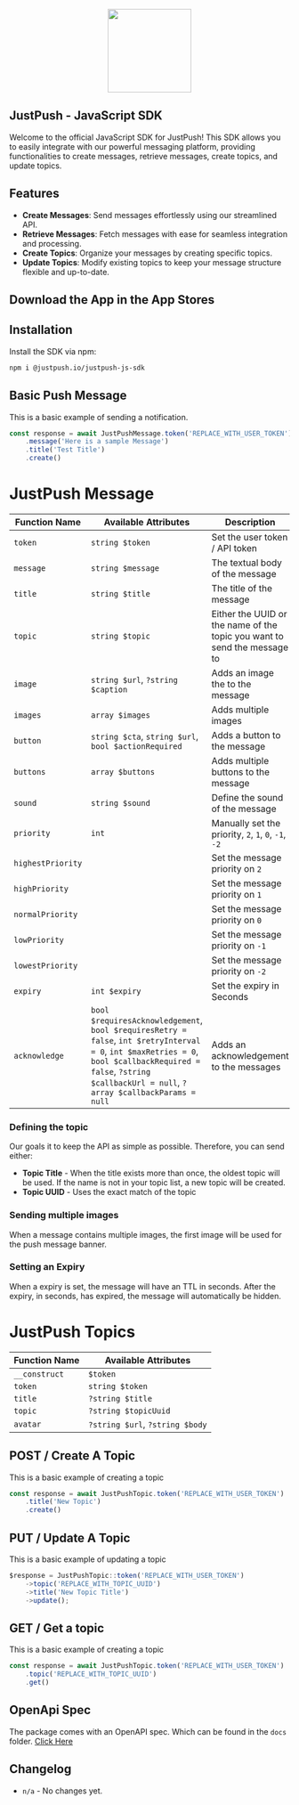 <p align="center"><img src="https://cdn.justpush.io/core/app%20icon_nobackground.svg" width="150" height="auto"></p>

## JustPush - JavaScript SDK

Welcome to the official JavaScript SDK for JustPush! This SDK allows you to easily integrate with our powerful messaging platform, providing functionalities to create messages, retrieve messages, create topics, and update topics.

## Features

-   **Create Messages**: Send messages effortlessly using our streamlined API.
-   **Retrieve Messages**: Fetch messages with ease for seamless integration and processing.
-   **Create Topics**: Organize your messages by creating specific topics.
-   **Update Topics**: Modify existing topics to keep your message structure flexible and up-to-date.

## Download the App in the App Stores

## Installation

Install the SDK via npm:

```bash
npm i @justpush.io/justpush-js-sdk

```

## Basic Push Message

This is a basic example of sending a notification.

```js
const response = await JustPushMessage.token('REPLACE_WITH_USER_TOKEN')
    .message('Here is a sample Message')
    .title('Test Title')
    .create()
```

# JustPush Message

| Function Name     | Available Attributes                                                                                                                                                                                              | Description                                                              |
| ----------------- | ----------------------------------------------------------------------------------------------------------------------------------------------------------------------------------------------------------------- | ------------------------------------------------------------------------ |
| `token`           | `string $token`                                                                                                                                                                                                   | Set the user token / API token                                           |
| `message`         | `string $message`                                                                                                                                                                                                 | The textual body of the message                                          |
| `title`           | `string $title`                                                                                                                                                                                                   | The title of the message                                                 |
| `topic`           | `string $topic`                                                                                                                                                                                                   | Either the UUID or the name of the topic you want to send the message to |
| `image`           | `string $url`, `?string $caption`                                                                                                                                                                                 | Adds an image the to the message                                         |
| `images`          | `array $images`                                                                                                                                                                                                   | Adds multiple images                                                     |
| `button`          | `string $cta`, `string $url`, `bool $actionRequired`                                                                                                                                                              | Adds a button to the message                                             |
| `buttons`         | `array $buttons`                                                                                                                                                                                                  | Adds multiple buttons to the message                                     |
| `sound`           | `string $sound`                                                                                                                                                                                                   | Define the sound of the message                                          |
| `priority`        | `int`                                                                                                                                                                                                             | Manually set the priority, `2`, `1`, `0`, `-1`, `-2`                     |
| `highestPriority` |                                                                                                                                                                                                                   | Set the message priority on `2`                                          |
| `highPriority`    |                                                                                                                                                                                                                   | Set the message priority on `1`                                          |
| `normalPriority`  |                                                                                                                                                                                                                   | Set the message priority on `0`                                          |
| `lowPriority`     |                                                                                                                                                                                                                   | Set the message priority on `-1`                                         |
| `lowestPriority`  |                                                                                                                                                                                                                   | Set the message priority on `-2`                                         |
| `expiry`          | `int $expiry`                                                                                                                                                                                                     | Set the expiry in Seconds                                                |
| `acknowledge`     | `bool $requiresAcknowledgement`, `bool $requiresRetry = false`, `int $retryInterval = 0`, `int $maxRetries = 0`, `bool $callbackRequired = false`, `?string $callbackUrl = null`, `?array $callbackParams = null` | Adds an acknowledgement to the messages                                  |

### Defining the topic

Our goals it to keep the API as simple as possible. Therefore, you can send either:

-   **Topic Title** - When the title exists more than once, the oldest topic will be used. If the name is not in your topic list, a new topic will be created.
-   **Topic UUID** - Uses the exact match of the topic

### Sending multiple images

When a message contains multiple images, the first image will be used for the push message banner.

### Setting an Expiry

When a expiry is set, the message will have an TTL in seconds. After the expiry, in seconds, has expired, the message will automatically be hidden.

# JustPush Topics

| Function Name | Available Attributes            |
| ------------- | ------------------------------- |
| `__construct` | `$token`                        |
| `token`       | `string $token`                 |
| `title`       | `?string $title`                |
| `topic`       | `?string $topicUuid`            |
| `avatar`      | `?string $url`, `?string $body` |

## POST / Create A Topic

This is a basic example of creating a topic

```js
const response = await JustPushTopic.token('REPLACE_WITH_USER_TOKEN')
    .title('New Topic')
    .create()
```

## PUT / Update A Topic

This is a basic example of updating a topic

```js
$response = JustPushTopic::token('REPLACE_WITH_USER_TOKEN')
    ->topic('REPLACE_WITH_TOPIC_UUID')
    ->title('New Topic Title')
    ->update();
```

## GET / Get a topic

This is a basic example of creating a topic

```js
const response = await JustPushTopic.token('REPLACE_WITH_USER_TOKEN')
    .topic('REPLACE_WITH_TOPIC_UUID')
    .get()
```

## OpenApi Spec

The package comes with an OpenAPI spec. Which can be found in the `docs` folder. [Click Here](https://github.com/JustPush-io/justpush-sdk-js/tree/docs)

## Changelog

-   `n/a` - No changes yet.
